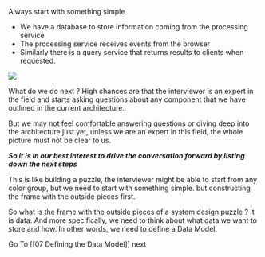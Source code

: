 Always start with something simple

- We have a database to store information coming from the processing service
- The processing service receives events from the browser
- Similarly there is a query service that returns results to clients when requested. 

![](SimpleHighLevelArchitecture.png)

What do we do next ? High chances are that the interviewer is an expert in the field and starts asking questions about any component that we have outlined in the current architecture.

But we may not feel comfortable answering questions or diving deep into the architecture just yet, unless we are an expert in this field, the whole picture must not be clear to us.

***So it is in our best interest to drive the conversation forward by listing down the next steps***

This is like building a puzzle, the interviewer might be able to start from any color group, but we need to start with something simple. but constructing the frame with the outside pieces first.

So what is the frame with the outside pieces of a system design puzzle ? It is data. And more specifically, we need to think about what data we want to store and how. In other words, we need to define a Data Model.

Go To [[07 Defining the Data Model]] next